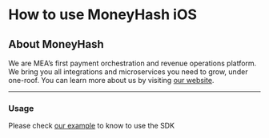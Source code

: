# How to use MoneyHash iOS

## About MoneyHash

We are MEA’s first payment orchestration and revenue operations platform. We bring you all integrations and microservices you need to grow, under one-roof.
You can learn more about us by visiting [our website](https://www.moneyhash.io/).

---

### Usage
Please check [our example](https://github.com/MoneyHash/moneyhash-ios-example) to know to use the SDK
